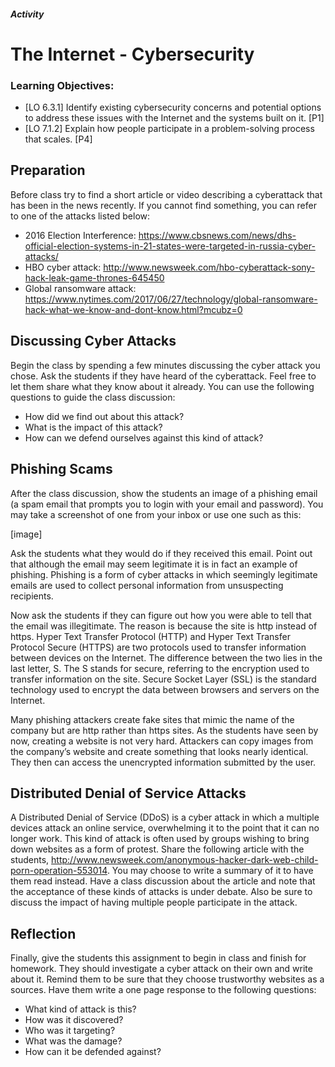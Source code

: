 ##### Activity
# The Internet - Cybersecurity

### Learning Objectives:
- [LO 6.3.1] Identify existing cybersecurity concerns and potential options to address these issues with the Internet and the systems built on it. [P1]
- [LO 7.1.2] Explain how people participate in a problem-solving process that scales. [P4]

## Preparation

Before class try to find a short article or video describing a cyberattack that has been in the news recently. If you cannot find something, you can refer to one of the attacks listed below:
- 2016 Election Interference: https://www.cbsnews.com/news/dhs-official-election-systems-in-21-states-were-targeted-in-russia-cyber-attacks/ 
- HBO cyber attack: http://www.newsweek.com/hbo-cyberattack-sony-hack-leak-game-thrones-645450 
- Global ransomware attack: https://www.nytimes.com/2017/06/27/technology/global-ransomware-hack-what-we-know-and-dont-know.html?mcubz=0 

## Discussing Cyber Attacks 
Begin the class by spending a few minutes discussing the cyber attack you chose. Ask the students if they have heard of the cyberattack. Feel free to let them share what they know about it already. You can use the following questions to guide the class discussion:
- How did we find out about this attack? 
- What is the impact of this attack?
- How can we defend ourselves against this kind of attack?

## Phishing Scams

After the class discussion, show the students an image of a phishing email (a spam email that prompts you to login with your email and password). You may take a screenshot of one from your inbox or use one such as this:

[image]

Ask the students what they would do if they received this email. Point out that although the email may seem legitimate it is in fact an example of phishing. Phishing is a form of cyber attacks in which seemingly legitimate emails are used to collect personal information from unsuspecting recipients. 

Now ask the students if they can figure out how you were able to tell that the email was illegitimate. The reason is because the site is http instead of https. Hyper Text Transfer Protocol (HTTP) and Hyper Text Transfer Protocol Secure (HTTPS) are two protocols used to transfer information between devices on the Internet. The difference between the two lies in the last letter, S. The S stands for secure, referring to the encryption used to transfer information on the site. Secure Socket Layer (SSL) is the standard technology used to encrypt the data between browsers and servers on the Internet.

Many phishing attackers create fake sites that mimic the name of the company but are http  rather than https sites. As the students have seen by now, creating a website is not very hard. Attackers can copy images from the company’s website and create something that looks nearly identical. They then can access the unencrypted information submitted by the user. 

## Distributed Denial of Service Attacks

A Distributed Denial of Service (DDoS) is a cyber attack in which a multiple devices attack an online service, overwhelming it to the point that it can no longer work. This kind of attack is often used by groups wishing to bring down websites as a form of protest.
Share the following article with the students, http://www.newsweek.com/anonymous-hacker-dark-web-child-porn-operation-553014. You may choose to write a summary of it to have them read instead. Have a class discussion about the article and note that the acceptance of these kinds of attacks is under debate. Also be sure to discuss the impact of having multiple people participate in the attack.

## Reflection

Finally, give the students this assignment to begin in class and finish for homework. They should investigate a cyber attack on their own and write about it. Remind them to be sure that they choose trustworthy websites as a sources. Have them write a one page response to the following questions:

- What kind of attack is this?
- How was it discovered?
- Who was it targeting?
- What was the damage?
- How can it be defended against?
